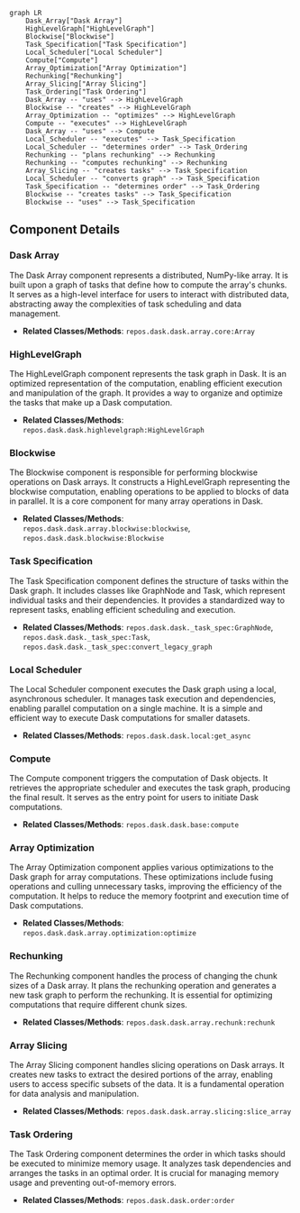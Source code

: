 ```mermaid
graph LR
    Dask_Array["Dask Array"]
    HighLevelGraph["HighLevelGraph"]
    Blockwise["Blockwise"]
    Task_Specification["Task Specification"]
    Local_Scheduler["Local Scheduler"]
    Compute["Compute"]
    Array_Optimization["Array Optimization"]
    Rechunking["Rechunking"]
    Array_Slicing["Array Slicing"]
    Task_Ordering["Task Ordering"]
    Dask_Array -- "uses" --> HighLevelGraph
    Blockwise -- "creates" --> HighLevelGraph
    Array_Optimization -- "optimizes" --> HighLevelGraph
    Compute -- "executes" --> HighLevelGraph
    Dask_Array -- "uses" --> Compute
    Local_Scheduler -- "executes" --> Task_Specification
    Local_Scheduler -- "determines order" --> Task_Ordering
    Rechunking -- "plans rechunking" --> Rechunking
    Rechunking -- "computes rechunking" --> Rechunking
    Array_Slicing -- "creates tasks" --> Task_Specification
    Local_Scheduler -- "converts graph" --> Task_Specification
    Task_Specification -- "determines order" --> Task_Ordering
    Blockwise -- "creates tasks" --> Task_Specification
    Blockwise -- "uses" --> Task_Specification
```

## Component Details

### Dask Array
The Dask Array component represents a distributed, NumPy-like array. It is built upon a graph of tasks that define how to compute the array's chunks. It serves as a high-level interface for users to interact with distributed data, abstracting away the complexities of task scheduling and data management.
- **Related Classes/Methods**: `repos.dask.dask.array.core:Array`

### HighLevelGraph
The HighLevelGraph component represents the task graph in Dask. It is an optimized representation of the computation, enabling efficient execution and manipulation of the graph. It provides a way to organize and optimize the tasks that make up a Dask computation.
- **Related Classes/Methods**: `repos.dask.dask.highlevelgraph:HighLevelGraph`

### Blockwise
The Blockwise component is responsible for performing blockwise operations on Dask arrays. It constructs a HighLevelGraph representing the blockwise computation, enabling operations to be applied to blocks of data in parallel. It is a core component for many array operations in Dask.
- **Related Classes/Methods**: `repos.dask.dask.array.blockwise:blockwise`, `repos.dask.dask.blockwise:Blockwise`

### Task Specification
The Task Specification component defines the structure of tasks within the Dask graph. It includes classes like GraphNode and Task, which represent individual tasks and their dependencies. It provides a standardized way to represent tasks, enabling efficient scheduling and execution.
- **Related Classes/Methods**: `repos.dask.dask._task_spec:GraphNode`, `repos.dask.dask._task_spec:Task`, `repos.dask.dask._task_spec:convert_legacy_graph`

### Local Scheduler
The Local Scheduler component executes the Dask graph using a local, asynchronous scheduler. It manages task execution and dependencies, enabling parallel computation on a single machine. It is a simple and efficient way to execute Dask computations for smaller datasets.
- **Related Classes/Methods**: `repos.dask.dask.local:get_async`

### Compute
The Compute component triggers the computation of Dask objects. It retrieves the appropriate scheduler and executes the task graph, producing the final result. It serves as the entry point for users to initiate Dask computations.
- **Related Classes/Methods**: `repos.dask.dask.base:compute`

### Array Optimization
The Array Optimization component applies various optimizations to the Dask graph for array computations. These optimizations include fusing operations and culling unnecessary tasks, improving the efficiency of the computation. It helps to reduce the memory footprint and execution time of Dask computations.
- **Related Classes/Methods**: `repos.dask.dask.array.optimization:optimize`

### Rechunking
The Rechunking component handles the process of changing the chunk sizes of a Dask array. It plans the rechunking operation and generates a new task graph to perform the rechunking. It is essential for optimizing computations that require different chunk sizes.
- **Related Classes/Methods**: `repos.dask.dask.array.rechunk:rechunk`

### Array Slicing
The Array Slicing component handles slicing operations on Dask arrays. It creates new tasks to extract the desired portions of the array, enabling users to access specific subsets of the data. It is a fundamental operation for data analysis and manipulation.
- **Related Classes/Methods**: `repos.dask.dask.array.slicing:slice_array`

### Task Ordering
The Task Ordering component determines the order in which tasks should be executed to minimize memory usage. It analyzes task dependencies and arranges the tasks in an optimal order. It is crucial for managing memory usage and preventing out-of-memory errors.
- **Related Classes/Methods**: `repos.dask.dask.order:order`
